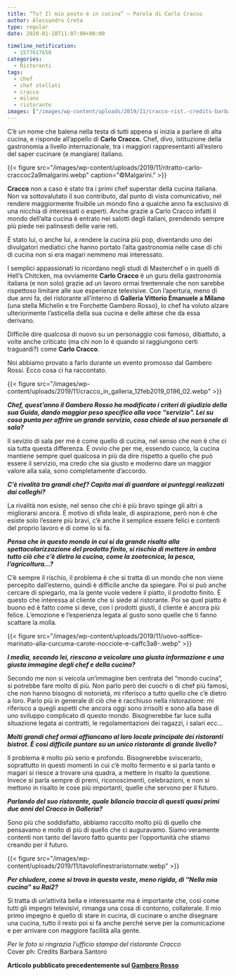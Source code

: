 ```yaml
---
title: “Tv? Il mio posto è in cucina” – Parola di Carlo Cracco
author: Alessandro Creta
type: regular
date: 2020-01-18T11:07:00+00:00

timeline_notification:
  - 1577617658
categories:
  - Ristoranti
tags:
  - chef
  - chef stellati
  - cracco
  - milano
  - ristorante
images: ["/images/wp-content/uploads/2019/11/cracco-rist.-credits-barbara-santoro.webp"]
---
```

C’è un nome che balena nella testa di tutti appena si inizia a parlare di alta cucina, e risponde all’appello di **Carlo Cracco.** Chef, divo, istituzione della gastronomia a livello internazionale, tra i maggiori rappresentanti all’estero del saper cucinare (e mangiare) italiano.


{{< figure src="/images/wp-content/uploads/2019/11/ritratto-carlo-craccoc2a9malgarini.webp" caption="©Malgarini." >}}


**Cracco** non a caso è stato tra i primi chef superstar della cucina italiana. Non va sottovalutato il suo contributo, dal punto di vista comunicativo, nel rendere maggiormente fruibile un mondo fino a qualche anno fa esclusivo di una nicchia di interessati o esperti. Anche grazie a Carlo Cracco infatti il mondo dell’alta cucina è entrato nei salotti degli italiani, prendendo sempre più piede nei palinsesti delle varie reti.

È stato lui, o anche lui, a rendere la cucina più pop, diventando uno dei divulgatori mediatici che hanno portato l&#8217;alta gastronomia nelle case di chi di cucina non si era magari nemmeno mai interessato.

I semplici appassionati lo ricordano negli studi di Masterchef o in quelli di Hell&#8217;s Chitcken, ma ovviamente **Carlo Cracco** è un guru della gastronomia italiana (e non solo) grazie ad un lavoro ormai trentennale che non sarebbe rispettoso limitare alle sue esperienze televisive.&nbsp;Con l&#8217;apertura, meno di due anni fa, del ristorante all&#8217;interno di **Galleria Vittorio Emanuele a Milano** (una stella Michelin e tre Forchette Gambero Rosso), lo chef ha voluto alzare ulteriormente l&#8217;asticella della sua cucina e delle attese che da essa derivano.

Difficile dire qualcosa di nuovo su un personaggio così famoso, dibattuto, a volte anche criticato (ma chi non lo è quando si raggiungono certi traguardi?) come **Carlo Cracco**.

Noi abbiamo provato a farlo durante un evento promosso dal Gambero Rossi. Ecco cosa ci ha raccontato.


{{< figure src="/images/wp-content/uploads/2019/11/cracco_in_galleria_12feb2019_0196_02.webp" >}}


**_Chef, quest’anno il Gambero Rosso ha modificato i criteri di giudizio della sua Guida, dando maggior peso specifico alla voce &#8220;servizio&#8221;. Lei su cosa punta per offrire un grande servizio, cosa chiede al suo personale di sala?_**

Il sevizio di sala per me è come quello di cucina, nel senso che non è che ci sia tutta questa differenza. È ovvio che per me, essendo cuoco, la cucina mantiene sempre quel qualcosa in più da dire rispetto a quello che può essere il servizio, ma credo che sia giusto e moderno dare un maggior valore alla sala, sono completamente d’accordo.

**_C&#8217;è rivalità tra grandi chef? Capita mai di guardare ai punteggi&nbsp;realizzati dai colleghi?_**

La rivalità non esiste, nel senso che chi è più bravo spinge gli altri a migliorarsi ancora. È motivo di sfida leale, di aspirazione, però non è che esiste solo l’essere più bravi, c’è anche il semplice essere felici e contenti del proprio lavoro e di come lo si fa.

**_Pensa che in questo mondo in cui si da grande risalto alla spettacolarizzazione del prodotto finito, si rischia di mettere in ombra tutto ciò che c&#8217;è dietro la cucina, come la zootecnica, la pesca, l’agricoltura…?_**

C’è sempre il rischio, il problema è che si tratta di un mondo che non viene percepito dall’esterno, quindi è difficile anche da spiegare. Poi si può anche cercare di spiegarlo, ma la gente vuole vedere il piatto, il prodotto finito. È questo che interessa al cliente che si siede al ristorante. Poi se quel piatto è buono ed è fatto come si deve, con i prodotti giusti, il cliente è ancora più felice. L’emozione e l’esperienza legata al gusto sono quelle che ti fanno scattare la molla.


{{< figure src="/images/wp-content/uploads/2019/11/uovo-soffice-marinato-alla-curcuma-carote-nocciole-e-caffc3a8-.webp" >}}


**_I media, secondo lei, riescono a veicolare una giusta informazione e una giusta immagine degli chef e della cucina?_**

Secondo me non si veicola un’immagine ben centrata del “mondo cucina”, si potrebbe fare molto di più. Non parlo però dei cuochi o di chef più famosi, che non hanno bisogno di notorietà, mi riferisco a tutto quello che c’è dietro a loro. Parlo più in generale di ciò che è racchiuso nella ristorazione: mi riferisco a quegli aspetti che ancora oggi sono irrisolti e sono alla base di uno sviluppo complicato di questo mondo. Bisognerebbe far luce sulla situazione legata ai contratti, le regolamentazioni dei ragazzi, i salari ecc…

**_Molti grandi chef ormai affiancano al loro locale principale dei ristoranti bistrot. È così difficile puntare su un unico ristorante di grande livello?_**

Il problema è molto più serio e profondo. Bisognerebbe sviscerarlo, soprattutto in questi momenti in cui c’è molto fermento e si parla tanto e magari si riesce a trovare una quadra, a mettere in risalto la questione. Invece si parla sempre di premi, riconoscimenti, celebrazioni, e non si mettono in risalto le cose più importanti, quelle che servono per il futuro.

**_Parlando del suo ristorante, quale bilancio traccia di questi quasi primi due anni del Cracco in Galleria?_**

Sono più che soddisfatto, abbiamo raccolto molto più di quello che pensavamo e molto di più di quello che ci auguravamo. Siamo veramente contenti non tanto del lavoro fatto quanto per l’opportunità che stiamo creando per il futuro.


{{< figure src="/images/wp-content/uploads/2019/11/tavolofinestraristornate.webp" >}}


**_Per chiudere, come si trova in questa veste, meno rigida, di “Nella mia cucina” su Rai2?_**

Si tratta di un’attività bella e interessante ma è importante che, così come tutti gli impegni televisivi, rimanga una cosa di contorno, collaterale.&nbsp;Il mio primo impegno è quello di stare in cucina, di cucinare o anche disegnare una cucina, tutto il resto poi si fa anche perché serve per la comunicazione e per arrivare con maggiore facilità alla gente.

_Per le foto si ringrazia l&#8217;ufficio stampa del ristorante Cracco_  
Cover ph: Credits Barbara Santoro

**Articolo pubblicato precedentemente sul <a href="https://www.gamberorosso.it/notizie/interviste/carlo-il-principe-della-cucina-intervista-a-cracco-che-ora-vuole-aprire-una-scuola/" target="_blank" rel="noreferrer noopener">Gambero Rosso</a>**